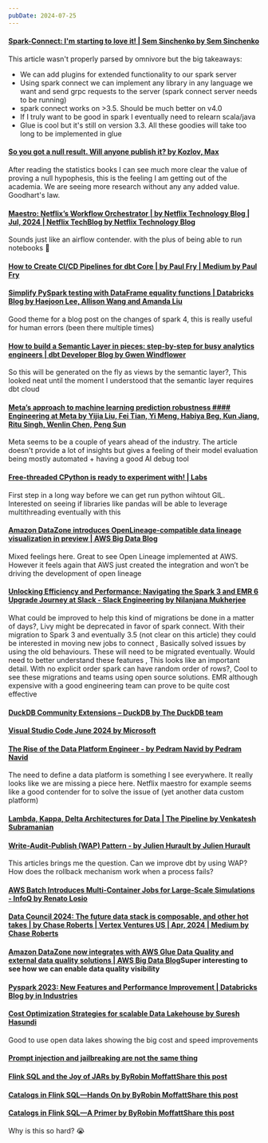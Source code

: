 ```yaml
---
pubDate: 2024-07-25
---
```


#### [Spark-Connect: I'm starting to love it! | Sem Sinchenko by Sem Sinchenko](https://semyonsinchenko.github.io/ssinchenko/post/porting_deequ_to_sparkconnect/)

This article wasn't properly parsed by omnivore but the big takeaways:

- We can add plugins for extended functionality to our spark server
- Using spark connect we can implement any library in any language we want and send grpc requests to the server (spark connect server needs to be running)
- spark connect works on >3.5. Should be much better on v4.0
- If I truly want to be good in spark I eventually need to relearn scala/java
- Glue is cool but it's still on version 3.3. All these goodies will take too long to be implemented in glue

#### [So you got a null result. Will anyone publish it? by Kozlov, Max](https://www.nature.com/articles/d41586-024-02383-9)

After reading the statistics books I can see much more clear the value of proving a null hypophesis, this is the feeling I am getting out of the academia. We are seeing more research without any any added value. Goodhart's law.

#### [Maestro: Netflix’s Workflow Orchestrator | by Netflix Technology Blog | Jul, 2024 | Netflix TechBlog by Netflix Technology Blog](https://netflixtechblog.com/maestro-netflixs-workflow-orchestrator-ee13a06f9c78?gi=1e475f82c09f)

Sounds just like an airflow contender. with the plus of being able to run notebooks 🤔

#### [How to Create CI/CD Pipelines for dbt Core | by Paul Fry | Medium by Paul Fry](https://paulfry999.medium.com/v0-4-pre-chatgpt-how-to-create-ci-cd-pipelines-for-dbt-core-88e68ab506dd)

#### [Simplify PySpark testing with DataFrame equality functions | Databricks Blog by Haejoon Lee, Allison Wang and Amanda Liu](https://www.databricks.com/blog/simplify-pyspark-testing-dataframe-equality-functions)

Good theme for a blog post on the changes of spark 4, this is really useful for human errors (been there multiple times)

#### [How to build a Semantic Layer in pieces: step-by-step for busy analytics engineers | dbt Developer Blog by Gwen Windflower](https://docs.getdbt.com/blog/semantic-layer-in-pieces?ref=blef.fr)

So this will be generated on the fly as views by the semantic layer?, This looked neat until the moment I understood that the semantic layer requires dbt cloud

#### [Meta’s approach to machine learning prediction robustness #### Engineering at Meta by Yijia Liu, Fei Tian, Yi Meng, Habiya Beg, Kun Jiang, Ritu Singh, Wenlin Chen, Peng Sun](https://engineering.fb.com/2024/07/10/data-infrastructure/machine-learning-ml-prediction-robustness-meta/)

Meta seems to be a couple of years ahead of the industry. The article doesn't provide a lot of insights but gives a feeling of their model evaluation being mostly automated + having a good AI debug tool

#### [Free-threaded CPython is ready to experiment with! | Labs](https://labs.quansight.org/blog/free-threaded-python-rollout)

First step in a long way before we can get run python wihtout GIL. Interested on seeing if libraries like pandas will be able to leverage multithreading eventually with this

#### [Amazon DataZone introduces OpenLineage-compatible data lineage visualization in preview | AWS Big Data Blog](https://aws.amazon.com/blogs/big-data/amazon-datazone-introduces-openlineage-compatible-data-lineage-visualization-in-preview/)

Mixed feelings here. Great to see Open Lineage implemented at AWS. However it feels again that AWS just created the integration and won’t be driving the development of open lineage

#### [Unlocking Efficiency and Performance: Navigating the Spark 3 and EMR 6 Upgrade Journey at Slack - Slack Engineering by Nilanjana Mukherjee](https://slack.engineering/unlocking-efficiency-and-performance-navigating-the-spark-3-and-emr-6-upgrade-journey-at-slack/)

What could be improved to help this kind of migrations be done in a matter of days?, Livy might be deprecated in favor of spark connect. With their migration to Spark 3 and eventually 3.5 (not clear on this article) they could be interested in moving new jobs to connect , Basically solved issues by using the old behaviours. These will need to be migrated eventually. Would need to better understand these features , This looks like an important detail. With no explicit order spark can have random order of rows?, Cool to see these migrations and teams using open source solutions. EMR although expensive with a good engineering team can prove to be quite cost effective

#### [DuckDB Community Extensions – DuckDB by The DuckDB team](https://duckdb.org/2024/07/05/community-extensions.html)

#### [Visual Studio Code June 2024 by Microsoft](https://code.visualstudio.com/updates/v1_91)

#### [The Rise of the Data Platform Engineer - by Pedram Navid by Pedram Navid](https://databased.pedramnavid.com/p/the-rise-of-the-data-platform-engineer)

The need to define a data platform is something I see everywhere. It really looks like we are missing a piece here. Netflix maestro for example seems like a good contender for to solve the issue of (yet another data custom platform)

#### [Lambda, Kappa, Delta Architectures for Data | The Pipeline by Venkatesh Subramanian](https://subrabytes.dev/dataarchitectures)

#### [Write-Audit-Publish (WAP) Pattern - by Julien Hurault by Julien Hurault](https://juhache.substack.com/p/write-audit-publish-wap-pattern?ref=blef.fr)

This articles brings me the question. Can we improve dbt by using WAP? How does the rollback mechanism work when a process fails?

#### [AWS Batch Introduces Multi-Container Jobs for Large-Scale Simulations - InfoQ by Renato Losio](https://www.infoq.com/news/2024/04/aws-batch-multi-container-jobs/)

#### [Data Council 2024: The future data stack is composable, and other hot takes | by Chase Roberts | Vertex Ventures US | Apr, 2024 | Medium by Chase Roberts](https://medium.com/vvus/data-council-2024-the-future-data-stack-is-composable-and-other-hot-takes-b6c5f2429e22)

#### [Amazon DataZone now integrates with AWS Glue Data Quality and external data quality solutions | AWS Big Data Blog](https://aws.amazon.com/blogs/big-data/amazon-datazone-now-integrates-with-aws-glue-data-quality-and-external-data-quality-solutions/)Super interesting to see how we can enable data quality visibility

#### [Pyspark 2023: New Features and Performance Improvement | Databricks Blog by in Industries](https://www.databricks.com/blog/pyspark-2023-year-review)

#### [Cost Optimization Strategies for scalable Data Lakehouse by Suresh Hasundi](https://blogs.halodoc.io/data-lake-cost-optimisation-strategies/amp/)

Good to use open data lakes showing the big cost and speed improvements

#### [Prompt injection and jailbreaking are not the same thing](https://simonwillison.net/2024/Mar/5/prompt-injection-jailbreaking/)

#### [Flink SQL and the Joy of JARs by ByRobin MoffattShare this post](https://www.decodable.co/blog/flink-sql-and-the-joy-of-jars)

#### [Catalogs in Flink SQL—Hands On by ByRobin MoffattShare this post](https://www.decodable.co/blog/catalogs-in-flink-sql-hands-on)

#### [Catalogs in Flink SQL—A Primer by ByRobin MoffattShare this post](https://www.decodable.co/blog/catalogs-in-flink-sql-a-primer)

Why is this so hard? 😭
